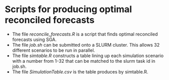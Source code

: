 # Scripts for producing optimal reconciled forecasts

- The file *reconcile_forecasts.R* is a script that finds optimal reconciled forecasts using SGA.
- The file *job.sh* can be submitted onto a SLURM cluster.  This allows 32 different scenarios to be run in parallel.
- The file *simtable.R* constructs a table lining up each simulation scenario with a number from 1-32 that can be matched to the slurm task id in job.sh.
- The file *SimulationTable.csv* is the table produces by simtable.R.


